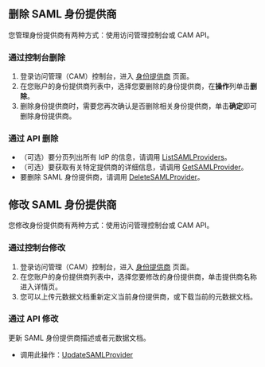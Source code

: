 ## 删除 SAML 身份提供商

您管理身份提供商有两种方式：使用访问管理控制台或 CAM API。

### 通过控制台删除

1. 登录访问管理（CAM）控制台，进入 [身份提供商](https://console.cloud.tencent.com/cam/idp) 页面。
2. 在您账户的身份提供商列表中，选择您要删除的身份提供商，在**操作**列单击**删除**。
3. 删除身份提供商时，需要您再次确认是否删除相关身份提供商，单击**确定**即可删除身份提供商。

### 通过 API 删除

- （可选）要分页列出所有 IdP 的信息，请调用 [ListSAMLProviders](https://cloud.tencent.com/document/product/598/34564)。
- （可选）要获取有关特定提供商的详细信息，请调用 [GetSAMLProvider](https://cloud.tencent.com/document/product/598/34565)。
- 要删除 SAML 身份提供商，请调用 [DeleteSAMLProvider](https://cloud.tencent.com/document/product/598/34566)。

## 修改 SAML 身份提供商

您修改身份提供商有两种方式：使用访问管理控制台或 CAM API。

### 通过控制台修改

1. 登录访问管理（CAM）控制台，进入 [身份提供商](https://console.cloud.tencent.com/cam/idp) 页面。
2. 在您账户的身份提供商列表中，选择您要修改的身份提供商，单击提供商名称进入详情页。
3. 您可以上传元数据文档重新定义当前身份提供商，或下载当前的元数据文档。

### 通过 API 修改

更新 SAML 身份提供商描述或者元数据文档。

- 调用此操作：[UpdateSAMLProvider](https://cloud.tencent.com/document/product/598/34563)
